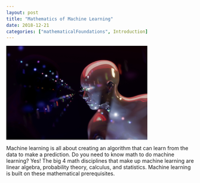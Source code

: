 ```yaml
---
layout: post
title: "Mathematics of Machine Learning"
date: 2018-12-21
categories: ["mathematicalFoundations", Introduction]
---
```


<img src="pictures/ai-artificial-intelligence-machine-learning.jpg" alt="artificial intelligence" align="middle" width="75%" height="75%"/>

Machine learning is all about creating an algorithm that can learn from the data to make a prediction. Do you need to know math to do machine learning? Yes! The big 4 math disciplines that make up machine learning are linear algebra, probability theory, calculus, and statistics. Machine learning is built on these mathematical prerequisites.
